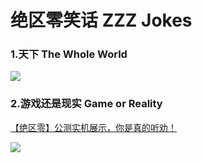 # 绝区零笑话 ZZZ Jokes


### 1.天下    The Whole World

![](https://github.com/DreamingCats/miHoYoJokes/raw/main/zzzjokes/天下.jpg)

### 2.游戏还是现实    Game or Reality

<a href="https://www.bilibili.com/video/BV1t1421r7Pp/" target="_blank">【绝区零】公测实机展示，你是真的听劝！</a>

![](https://github.com/DreamingCats/miHoYoJokes/raw/main/zzzjokes/游戏还是现实.jpg)
